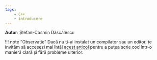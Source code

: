 ```yaml
---
tags:
    - C++
    - introducere
---
```


**Autor**: Ștefan-Cosmin Dăscălescu

!!! note "Observație"
    Dacă nu ți-ai instalat un compilator sau un editor, te invităm să accesezi mai întâi [acest articol](https://roalgo-discord.github.io/arhiva-educationala/cppintro/) pentru a putea scrie cod într-o manieră clară și fără probleme ulterior.

 
